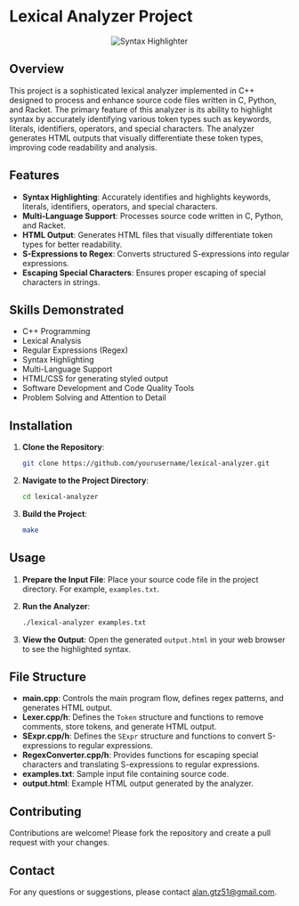 # Lexical Analyzer Project

<div align="center">
  <img src="[highlight_example.png](https://i0.wp.com/www.cssscript.com/wp-content/uploads/2017/11/ft-syntax-highlight.png?fit=610%2C453&ssl=1)" alt="Syntax Highlighter">
</div>


## Overview

This project is a sophisticated lexical analyzer implemented in C++ designed to process and enhance source code files written in C, Python, and Racket. The primary feature of this analyzer is its ability to highlight syntax by accurately identifying various token types such as keywords, literals, identifiers, operators, and special characters. The analyzer generates HTML outputs that visually differentiate these token types, improving code readability and analysis.

## Features

- **Syntax Highlighting**: Accurately identifies and highlights keywords, literals, identifiers, operators, and special characters.
- **Multi-Language Support**: Processes source code written in C, Python, and Racket.
- **HTML Output**: Generates HTML files that visually differentiate token types for better readability.
- **S-Expressions to Regex**: Converts structured S-expressions into regular expressions.
- **Escaping Special Characters**: Ensures proper escaping of special characters in strings.

## Skills Demonstrated

- C++ Programming
- Lexical Analysis
- Regular Expressions (Regex)
- Syntax Highlighting
- Multi-Language Support
- HTML/CSS for generating styled output
- Software Development and Code Quality Tools
- Problem Solving and Attention to Detail

## Installation

1. **Clone the Repository**:
   ```sh
   git clone https://github.com/yourusername/lexical-analyzer.git
   ```
2. **Navigate to the Project Directory**:
   ```sh
   cd lexical-analyzer
   ```

3. **Build the Project**:
   ```sh
   make
   ```

## Usage

1. **Prepare the Input File**: Place your source code file in the project directory. For example, `examples.txt`.

2. **Run the Analyzer**:
   ```sh
   ./lexical-analyzer examples.txt
   ```

3. **View the Output**: Open the generated `output.html` in your web browser to see the highlighted syntax.

## File Structure

- **main.cpp**: Controls the main program flow, defines regex patterns, and generates HTML output.
- **Lexer.cpp/h**: Defines the `Token` structure and functions to remove comments, store tokens, and generate HTML output.
- **SExpr.cpp/h**: Defines the `SExpr` structure and functions to convert S-expressions to regular expressions.
- **RegexConverter.cpp/h**: Provides functions for escaping special characters and translating S-expressions to regular expressions.
- **examples.txt**: Sample input file containing source code.
- **output.html**: Example HTML output generated by the analyzer.

## Contributing

Contributions are welcome! Please fork the repository and create a pull request with your changes.


## Contact

For any questions or suggestions, please contact [alan.gtz51@gmail.com](mailto:alan.gtz51@gmail.com).
